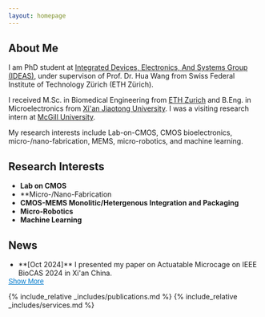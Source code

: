 ```yaml
---
layout: homepage
---
```


## About Me

I am PhD student at <a href="https://ideas.ethz.ch/">Integrated Devices, Electronics, And Systems Group (IDEAS)</a>, under supervison of Prof. Dr. Hua Wang from Swiss Federal Institute of Technology Zürich (ETH Zürich).

I received M.Sc. in Biomedical Engineering from <a href="https://ethz.ch/en.html">ETH Zurich</a> and B.Eng. in Microelectronics from <a href="http://en.xjtu.edu.cn/">Xi'an Jiaotong University</a>. I was a visiting research intern at <a href="https://www.mcgill.ca/">McGill University</a>.

My research interests include Lab-on-CMOS, CMOS bioelectronics, micro-/nano-fabrication, MEMS, micro-robotics, and machine learning. 

## Research Interests

- **Lab on CMOS**
- **Micro-/Nano-Fabrication
- **CMOS-MEMS Monolitic/Hetergenous Integration and Packaging**  
- **Micro-Robotics** 
- **Machine Learning** 

## News
<ul id="news-list">
  <li class="news-item">**[Oct 2024]** I presented my paper on Actuatable Microcage on IEEE BioCAS 2024 in Xi'an China.</li>
</ul><button id="toggle-news">Show More</button>

{% include_relative _includes/publications.md %}
{% include_relative _includes/services.md %}

<style>
.news-item.hidden {
  display: none;
}
#news-list {
  margin-bottom: 0;
  padding-left: 20px; /* match <ul> indent */
}
#toggle-news {
  background: none;
  border: none;
  color: #007acc;
  font-size: 14px;
  cursor: pointer;
  padding: 0;
  margin: 0;
  text-decoration: underline;
  display: inline;
}
</style>

<script>
document.addEventListener('DOMContentLoaded', function() {
  const items = document.querySelectorAll('#news-list .news-item');
  const btn = document.getElementById('toggle-news');
  let expanded = false;

  // Hide items beyond the 5th
  items.forEach((item, index) => {
    if (index >= 5) item.classList.add('hidden');
  });

  if (items.length <= 5) {
    btn.style.display = 'none';
    return;
  }

  btn.addEventListener('click', function() {
    expanded = !expanded;
    items.forEach((item, index) => {
      if (index >= 5) {
        item.classList.toggle('hidden', !expanded);
      }
    });
    btn.textContent = expanded ? 'Show Less' : 'Show More';
  });
});
</script>
